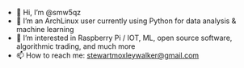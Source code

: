 - 👋 Hi, I’m @smw5qz
- 🌱 I’m an ArchLinux user currently using Python for data analysis & machine learning
- 👀 I’m interested in Raspberry Pi / IOT, ML, open source software, algorithmic trading, and much more
- 📫 How to reach me: stewartmoxleywalker@gmail.com

<!---
smw5qz/smw5qz is a ✨ special ✨ repository because its `README.md` (this file) appears on your GitHub profile.
You can click the Preview link to take a look at your changes.
--->
